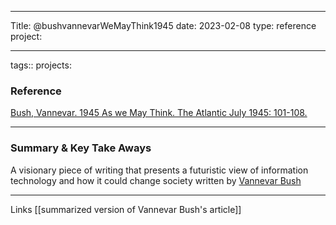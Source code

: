 -----------------

Title: @bushvannevarWeMayThink1945 date: 2023-02-08 type: reference project:

--------------

tags:: projects:


### Reference

[Bush, Vannevar. 1945 As we May Think. The Atlantic July 1945: 101-108.](https://www.theatlantic.com/magazine/archive/1945/07/as-we-may-think/303881/?single_page=true)

--------------
### Summary & Key Take Aways

 A visionary piece of writing that presents a futuristic view of information technology and how it could change society written by [Vannevar Bush](https://en.wikipedia.org/wiki/Vannevar_Bush)
 
--------------

Links
[[summarized version of Vannevar Bush's article]]


